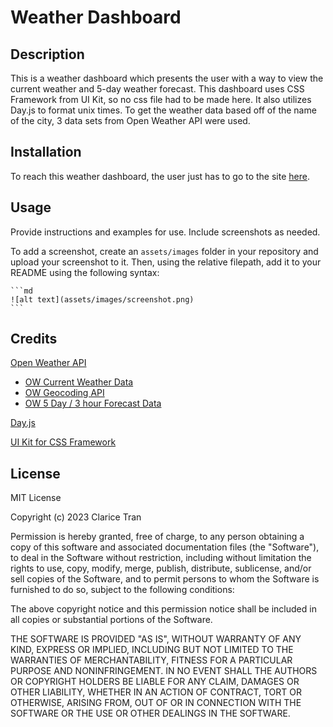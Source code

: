 # Weather Dashboard

## Description

This is a weather dashboard which presents the user with a way to view the current weather and 5-day weather forecast. This dashboard uses CSS Framework from UI Kit, so no css file had to be made here. It also utilizes Day.js to format unix times. To get the weather data based off of the name of the city, 3 data sets from Open Weather API were used.

## Installation

To reach this weather dashboard, the user just has to go to the site [here](https://claricetran.github.io/weather-dashboard/).

## Usage

Provide instructions and examples for use. Include screenshots as needed.

To add a screenshot, create an `assets/images` folder in your repository and upload your screenshot to it. Then, using the relative filepath, add it to your README using the following syntax:

    ```md
    ![alt text](assets/images/screenshot.png)
    ```

## Credits

[Open Weather API](https://openweathermap.org/api)

-   [OW Current Weather Data](https://openweathermap.org/current)
-   [OW Geocoding API](https://openweathermap.org/api/geocoding-api)
-   [OW 5 Day / 3 hour Forecast Data](https://openweathermap.org/api/geocoding-api)

[Day.js](https://day.js.org/en/)

[UI Kit for CSS Framework](https://getuikit.com/docs/introduction)

## License

MIT License

Copyright (c) 2023 Clarice Tran

Permission is hereby granted, free of charge, to any person obtaining a copy
of this software and associated documentation files (the "Software"), to deal
in the Software without restriction, including without limitation the rights
to use, copy, modify, merge, publish, distribute, sublicense, and/or sell
copies of the Software, and to permit persons to whom the Software is
furnished to do so, subject to the following conditions:

The above copyright notice and this permission notice shall be included in all
copies or substantial portions of the Software.

THE SOFTWARE IS PROVIDED "AS IS", WITHOUT WARRANTY OF ANY KIND, EXPRESS OR
IMPLIED, INCLUDING BUT NOT LIMITED TO THE WARRANTIES OF MERCHANTABILITY,
FITNESS FOR A PARTICULAR PURPOSE AND NONINFRINGEMENT. IN NO EVENT SHALL THE
AUTHORS OR COPYRIGHT HOLDERS BE LIABLE FOR ANY CLAIM, DAMAGES OR OTHER
LIABILITY, WHETHER IN AN ACTION OF CONTRACT, TORT OR OTHERWISE, ARISING FROM,
OUT OF OR IN CONNECTION WITH THE SOFTWARE OR THE USE OR OTHER DEALINGS IN THE
SOFTWARE.
